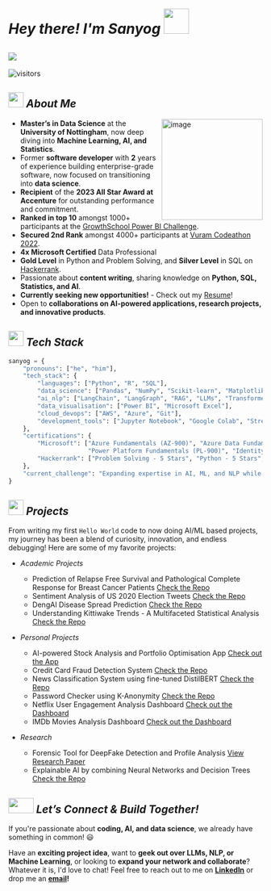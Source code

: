 # <i>Hey there! I'm Sanyog</i> <img src="https://github.com/TheDudeThatCode/TheDudeThatCode/blob/master/Assets/wave.gif" width="50" height="50"/>

##  <img src="https://readme-typing-svg.demolab.com?font=Fira+Code&pause=1000&color=16F7AA&width=435&lines=Data+Scientist;Ex+Software+Developer+%40+Accenture;MSc+Data+Science+%40+UoN+(Merit);4x+Microsoft+Certified+Professional;NLP+Enthusiast"/>

![visitors](https://vbr.nathanchung.dev/badge?page_id=sanyog-chavhan.sanyog-chavhan&color=16F7AA)


## <img src="https://user-images.githubusercontent.com/74038190/235223599-0eadbd7c-c916-4f24-af9d-9242730e6172.gif" width="30" height="30"/> <i>About Me</i>

<img align="right" src="https://raw.githubusercontent.com/Tarikul-Islam-Anik/Animated-Fluent-Emojis/master/Emojis/People%20with%20professions/Man%20Technologist%20Medium%20Skin%20Tone.png" alt="image" width="200" height="200"/>

- **Master’s in Data Science** at the **University of Nottingham**, now deep diving into **Machine Learning, AI, and Statistics**.
- Former **software developer** with **2** years of experience building enterprise-grade software, now focused on transitioning into **data science**.
- **Recipient** of the **2023 All Star Award at Accenture** for outstanding performance and commitment.
- **Ranked in top 10** amongst 1000+ participants at the [GrowthSchool Power BI Challenge](https://www.linkedin.com/feed/update/urn:li:activity:7089124013804838914/).
- **Secured 2nd Rank** amongst 4000+ participants at [Vuram Codeathon 2022](https://www.linkedin.com/feed/update/urn:li:activity:7006592953552949248/).
- **4x Microsoft Certified** Data Professional
- **Gold Level** in Python and Problem Solving, and **Silver Level** in SQL on [Hackerrank](https://www.hackerrank.com/profile/Sanyog_).
- Passionate about **content writing**, sharing knowledge on **Python, SQL, Statistics, and AI**.
- **Currently seeking new opportunities!** - Check out my [Resume](https://drive.google.com/file/d/1ed8AF4HJHuhH-Xk97izX-raWbW-T2efh/view?usp=sharing)!
- Open to **collaborations on AI-powered applications, research projects, and innovative products**.
  

## <img src="https://user-images.githubusercontent.com/74038190/212284087-bbe7e430-757e-4901-90bf-4cd2ce3e1852.gif" width="30" height="30"/> <i>Tech Stack</i>  

```python
sanyog = {
    "pronouns": ["he", "him"],
    "tech_stack": {
        "languages": ["Python", "R", "SQL"],
        "data_science": ["Pandas", "NumPy", "Scikit-learn", "Matplotlib", "PyTorch", "Statistical Analysis"],
        "ai_nlp": ["LangChain", "LangGraph", "RAG", "LLMs", "Transformers", "GPT-4", "Hugging Face", "Prompt Engineering", "Fine Tuning", "Model Deployment"],
        "data_visualisation": ["Power BI", "Microsoft Excel"],
        "cloud_devops": ["AWS", "Azure", "Git"],
        "development_tools": ["Jupyter Notebook", "Google Colab", "Streamlit", "VS Code"]
    },
    "certifications": {
        "Microsoft": ["Azure Fundamentals (AZ-900)", "Azure Data Fundamentals (DP-900)", 
                      "Power Platform Fundamentals (PL-900)", "Identity, Security & Compliance (SC-900)"],
        "Hackerrank": ["Problem Solving - 5 Stars", "Python - 5 Stars", "SQL - 4 Stars"]
    },
    "current_challenge": "Expanding expertise in AI, ML, and NLP while seeking exciting opportunities!"
}
```

## <img src="https://media3.giphy.com/media/v1.Y2lkPTc5MGI3NjExZXk3MG43dHFtZWo4YWhtb3BvMGhqNmdsZ3NreWFtam9oZ200cW1oZyZlcD12MV9pbnRlcm5hbF9naWZfYnlfaWQmY3Q9cw/hpFCIpvGxUKgTfjRKl/giphy.gif" width="30" height="30"/> <i>Projects</i>

From writing my first `Hello World` code to now doing AI/ML based projects, my journey has been a blend of curiosity, innovation, and endless debugging! Here are some of my favorite projects:
  - _Academic Projects_
      - Prediction of Relapse Free Survival and Pathological Complete Response for Breast Cancer Patients [Check the Repo](https://github.com/sanyog-chavhan/Breast_Cancer_Prediction)
      - Sentiment Analysis of US 2020 Election Tweets [Check the Repo](https://github.com/sanyog-chavhan/Twitter_Sentiment_Analysis)
      - DengAI Disease Spread Prediction [Check the Repo](https://github.com/sanyog-chavhan/DengAI_Prediction)
      - Understanding Kittiwake Trends - A Multifaceted Statistical Analysis [Check the Repo](https://github.com/sanyog-chavhan/Multifaceted-Analysis-on-Kittiwakes)
      
  - _Personal Projects_
      - AI-powered Stock Analysis and Portfolio Optimisation App [Check out the App](https://huggingface.co/spaces/sanyog16/AI-Based_Stock_Analysis_and_Portfolio_Optimisation)
      - Credit Card Fraud Detection System [Check the Repo](https://github.com/sanyog-chavhan/Credit-Card-Fraud-Detection)
      - News Classification System using fine-tuned DistilBERT [Check the Repo](https://github.com/sanyog-chavhan/DistilBERT-News-Classification)
      - Password Checker using K-Anonymity [Check the Repo](https://github.com/sanyog-chavhan/Password-Checker)
      - Netflix User Engagement Analysis Dashboard [Check out the Dashboard](https://www.linkedin.com/feed/update/urn:li:activity:7088826486991781888/)
      - IMDb Movies Analysis Dashboard [Check out the Dashboard](https://www.linkedin.com/feed/update/urn:li:activity:7094327213088530433/)
   
  - _Research_
      - Forensic Tool for DeepFake Detection and Profile Analysis [View Research Paper](https://www.irjet.net/archives/V8/i5/IRJET-V8I5583.pdf)
      - Explainable AI by combining Neural Networks and Decision Trees [Check the Repo](https://github.com/sanyog-chavhan/ExplainableAI)

## <img src="https://media.giphy.com/media/W1NW6AaPglSMRnP2Qv/giphy.gif?cid=ecf05e47ahqg8bmswrqca3ky3p3makxtj1d3nifs89aem8jv&ep=v1_stickers_search&rid=giphy.gif&ct=s" width="50" height="30"/> <i>Let’s Connect & Build Together!</i>


If you're passionate about **coding, AI, and data science**, we already have something in common! :smiley:

Have an **exciting project idea**, want to **geek out over LLMs, NLP, or Machine Learning**, or looking to **expand your network and collaborate**? Whatever it is, I'd love to chat! Feel free to reach out to me on **[LinkedIn](https://www.linkedin.com/in/sanyog-chavhan/)** or drop me an **[email](mailto:sanyogchavhan2016l@gmail.com)!**

